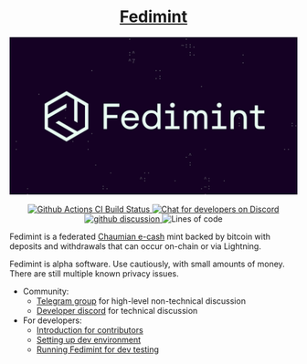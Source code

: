 <h1 align="center">
  <a href="https://fedimint.org">
    Fedimint
  </a>
</h1>

<p align="center">
    <img src="docs/logo.jpg">
</p>

<p align="center">
  <a href="https://github.com/fedimint/fedimint/actions/workflows/ci-nix.yml">
      <img src="https://github.com/fedimint/fedimint/actions/workflows/ci-nix.yml/badge.svg" alt="Github Actions CI Build Status">
  </a>
  <a href="https://chat.fedimint.org"><img alt="Chat for developers on Discord" src="https://img.shields.io/discord/990354215060795454?label=dev%20chat"></a>
  <a href="https://github.com/fedimint/fedimint/discussions">
    <img src="https://img.shields.io/badge/commmunity-discussion-blue" alt="github discussion">
  </a>
  <img alt="Lines of code" src="https://img.shields.io/tokei/lines/github/fedimint/fedimint">
</p>

Fedimint is a federated [Chaumian e-cash](https://en.wikipedia.org/wiki/Ecash) mint backed by bitcoin with deposits and withdrawals that can occur on-chain or via Lightning.

Fedimint is alpha software. Use cautiously, with small amounts of money. There are still multiple known privacy issues.

* <a id="community" />Community:
  * [Telegram group](https://t.me/fedimint) for high-level non-technical discussion
  * [Developer discord](https://discord.gg/dZYajBMsEB) for technical discussion
* For developers:
  * [Introduction for contributors](./docs/contributing.md)
  * [Setting up dev environment](./docs/dev-env.md)
  * [Running Fedimint for dev testing](./docs/dev-running.md)
